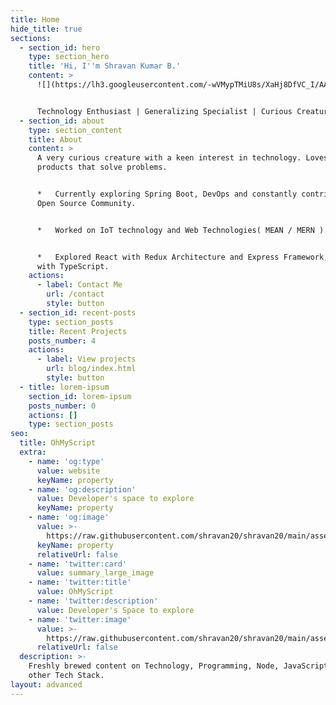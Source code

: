 ```yaml
---
title: Home
hide_title: true
sections:
  - section_id: hero
    type: section_hero
    title: 'Hi, I''m Shravan Kumar B.'
    content: >
      ![](https://lh3.googleusercontent.com/-wVMypTMiU8s/XaHj8DfVC_I/AAAAAAAAAOs/5pgA5Bu-wMADh63Lmzb3Oya6FT6pfS2EACEwYBhgLKtQDAL1Ocqw15Ossz0FxTajx3tPdXqJf-47StLYMq8RkuyXq9QQ2P9DPkz9lvOV3iOKjCAOSOP0DWjzAVcbt_KomdpJYWHPVTUPKxqCHZj4a-YFVMFbjlsYRabKKwTP4iZ2Eg4T7Pjt3H9hOK0aVzDNxUPRPSezj2VGy3FVtWamPO_Mf6JuHd9c0Zlb9pNlkDjoa-hICb8goSnjlXudySYNJG0pnB4hTW4enE82zYR3-ov_uR5Qab_lc3NDOSTMwght3to_gVUtMBTalW5zMDQmhMFX-S2rZahinYJGY64-6yx2E10E_Jwwrp8dbSGNPkPLg_J5oQd8j30e4IhkmlbddLxTgz20DRJRUQfz9kuEyKiDHTSp8Uw6HfxQVpWwJsE0lzqkqEKOj5JPWsQDWvG6RTGB-cL54nGOwlLa9sYKOEQDErjq4qF-KdIm4mBOM9bzzTNoocQhwOV4bad-tf6-mbf-eiBwJXjtD7lC25kHlZ77uecDv62bF08xQJDOrCQ4chYhb-vfpWdsbaDfaMISfCY2RV5lHehdRtuqybrggQb0WOyVmplPzumWq-048l7AizCem1Ubc9a6HfMBwcJVseiCPp0UXfGYjlP4AfYizQCZRoOStMIOdsYQG/w140-h140-p/pp.jpeg)


      Technology Enthusiast | Generalizing Specialist | Curious Creature 
  - section_id: about
    type: section_content
    title: About
    content: >
      A very curious creature with a keen interest in technology. Loves to build
      products that solve problems.


      *   Currently exploring Spring Boot, DevOps and constantly contributing to
      Open Source Community.


      *   Worked on IoT technology and Web Technologies( MEAN / MERN ).


      *   Explored React with Redux Architecture and Express Framework, along
      with TypeScript.
    actions:
      - label: Contact Me
        url: /contact
        style: button
  - section_id: recent-posts
    type: section_posts
    title: Recent Projects
    posts_number: 4
    actions:
      - label: View projects
        url: blog/index.html
        style: button
  - title: lorem-ipsum
    section_id: lorem-ipsum
    posts_number: 0
    actions: []
    type: section_posts
seo:
  title: OhMyScript
  extra:
    - name: 'og:type'
      value: website
      keyName: property
    - name: 'og:description'
      value: Developer's space to explore
      keyName: property
    - name: 'og:image'
      value: >-
        https://raw.githubusercontent.com/shravan20/shravan20/main/assets/Banner.png
      keyName: property
      relativeUrl: false
    - name: 'twitter:card'
      value: summary_large_image
    - name: 'twitter:title'
      value: OhMyScript
    - name: 'twitter:description'
      value: Developer's Space to explore
    - name: 'twitter:image'
      value: >-
        https://raw.githubusercontent.com/shravan20/shravan20/main/assets/Banner.png
      relativeUrl: false
  description: >-
    Freshly brewed content on Technology, Programming, Node, JavaScript and
    other Tech Stack.
layout: advanced
---
```


